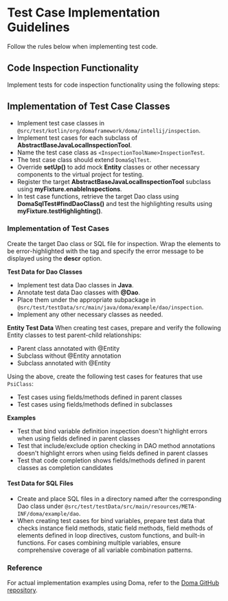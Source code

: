 # Test Case Implementation Guidelines
Follow the rules below when implementing test code.

## Code Inspection Functionality
Implement tests for code inspection functionality using the following steps:

## Implementation of Test Case Classes
- Implement test case classes in `@src/test/kotlin/org/domaframework/doma/intellij/inspection`.
- Implement test cases for each subclass of **AbstractBaseJavaLocalInspectionTool**.
- Name the test case class as `<InspectionToolName>InspectionTest`.
- The test case class should extend `DomaSqlTest`.
- Override **setUp()** to add mock **Entity** classes or other necessary components to the virtual project for testing.
- Register the target **AbstractBaseJavaLocalInspectionTool** subclass using **myFixture.enableInspections**.
- In test case functions, retrieve the target Dao class using **DomaSqlTest#findDaoClass()** and test the highlighting results using **myFixture.testHighlighting()**.

### Implementation of Test Cases
Create the target Dao class or SQL file for inspection.
Wrap the elements to be error-highlighted with the **<error>** tag and specify the error message to be displayed using the **descr** option.

**Test Data for Dao Classes**
- Implement test data Dao classes in **Java**.
- Annotate test data Dao classes with **@Dao**.
- Place them under the appropriate subpackage in `@src/test/testData/src/main/java/doma/example/dao/inspection`.
- Implement any other necessary classes as needed.

**Entity Test Data**
When creating test cases, prepare and verify the following Entity classes to test parent-child relationships:
- Parent class annotated with @Entity
- Subclass without @Entity annotation
- Subclass annotated with @Entity

Using the above, create the following test cases for features that use `PsiClass`:
- Test cases using fields/methods defined in parent classes
- Test cases using fields/methods defined in subclasses

**Examples**
- Test that bind variable definition inspection doesn't highlight errors when using fields defined in parent classes
- Test that include/exclude option checking in DAO method annotations doesn't highlight errors when using fields defined in parent classes
- Test that code completion shows fields/methods defined in parent classes as completion candidates

#### Test Data for SQL Files
- Create and place SQL files in a directory named after the corresponding Dao class under `@src/test/testData/src/main/resources/META-INF/doma/example/dao`.
- When creating test cases for bind variables, prepare test data that checks instance field methods, static field methods, field methods of elements defined in loop directives, custom functions, and built-in functions.
  For cases combining multiple variables, ensure comprehensive coverage of all variable combination patterns.

### Reference
For actual implementation examples using Doma, refer to the [Doma GitHub repository](https://github.com/domaframework/doma/tree/master/integration-test-java/src/main/java/org/seasar/doma/it/dao).
